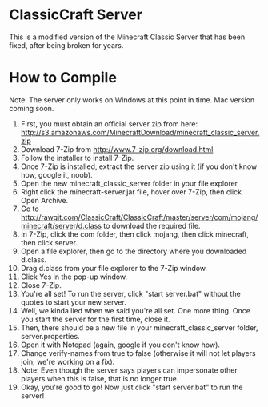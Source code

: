 # ClassicCraft Server
This is a modified version of the Minecraft Classic Server that has been fixed, after being broken for years.
# How to Compile
Note: The server only works on Windows at this point in time. Mac version coming soon.
1. First, you must obtain an official server zip from here: http://s3.amazonaws.com/MinecraftDownload/minecraft_classic_server.zip
2. Download 7-Zip from http://www.7-zip.org/download.html
3. Follow the installer to install 7-Zip.
4. Once 7-Zip is installed, extract the server zip using it (if you don't know how, google it, noob).
5. Open the new minecraft_classic_server folder in your file explorer
6. Right click the minecraft-server.jar file, hover over 7-Zip, then click Open Archive.
7. Go to http://rawgit.com/ClassicCraft/ClassicCraft/master/server/com/mojang/minecraft/server/d.class to download the required file.
8. In 7-Zip, click the com folder, then click mojang, then click minecraft, then click server.
9. Open a file explorer, then go to the directory where you downloaded d.class.
10. Drag d.class from your file explorer to the 7-Zip window.
11. Click Yes in the pop-up window.
12. Close 7-Zip.
13. You're all set! To run the server, click "start server.bat" without the quotes to start your new server.
14. Well, we kinda lied when we said you're all set. One more thing. Once you start the server for the first time, close it.
15. Then, there should be a new file in your minecraft_classic_server folder, server.properties.
16. Open it with Notepad (again, google if you don't know how).
17. Change verify-names from true to false (otherwise it will not let players join; we're working on a fix).
18. Note: Even though the server says players can impersonate other players when this is false, that is no longer true.
19. Okay, you're good to go! Now just click "start server.bat" to run the server!
